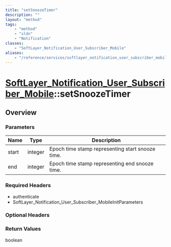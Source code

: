 ```yaml
---
title: "setSnoozeTimer"
description: ""
layout: "method"
tags:
    - "method"
    - "sldn"
    - "Notification"
classes:
    - "SoftLayer_Notification_User_Subscriber_Mobile"
aliases:
    - "/reference/services/softlayer_notification_user_subscriber_mobile/setSnoozeTimer"
---
```

# [SoftLayer_Notification_User_Subscriber_Mobile](/reference/services/SoftLayer_Notification_User_Subscriber_Mobile)::setSnoozeTimer




## Overview 


### Parameters 
|Name | Type | Description |
| --- | --- | --- |
|start| integer| Epoch time stamp representing start snooze time.|
|end| integer| Epoch time stamp representing end snooze time.|


### Required Headers
* authenticate
* SoftLayer_Notification_User_Subscriber_MobileInitParameters

### Optional Headers

### Return Values
boolean

